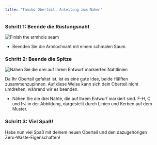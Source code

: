 ```yaml
---
title: "Tamiko Oberteil: Anleitung zum Nähen"
---
```


### Schritt 1: Beende die Rüstungsnaht

![Finish the armhole seam](step03.png)

- Beenden Sie die Armlochnaht mit einem schmalen Saum.

### Schritt 2: Beende die Spitze

![Nähen Sie die drei auf Ihrem Entwurf markierten Nahtlinien](step04.png)

<Note>

Da Ihr Oberteil gefaltet ist, ist es eine gute Idee, beide Hälften zusammenzupinnen.
Auf diese Weise kann sich dein Oberteil nicht umdrehen, während wir es beenden.

</Note>

- Nähen Sie die drei Nähte, die auf Ihrem Entwurf markiert sind. F-H, C und I-J in der Abbildung, dargestellt durch Linien und Kerben auf dem Muster.

### Schritt 3: Viel Spaß!

Habe nun viel Spaß mit deinem neuen Oberteil und den dazugehörigen Zero-Waste-Eigenschaften!
